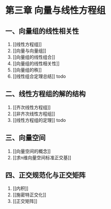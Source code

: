 # 第三章 向量与线性方程组

## 一、向量组的线性相关性

1. [[线性方程组]]
2. [[向量与向量组]]
3. [[向量组的线性组合]]
4. [[向量组的线性相关性]]
5. [[向量组的秩]]
6. [[线性组合定理总结]] todo

## 二、线性方程组的解的结构

1. [[齐次线性方程组]]
2. [[非齐次线性方程组]]
3. [[线性方程组的定理]] todo

## 三、向量空间

1. [[向量空间的概念]]
2. [[求n维向量空间标准正交基]]

## 四、正交规范化与正交矩阵

1. [[内积]]
2. [[施密特正交化]]
3. [[正交矩阵]]
